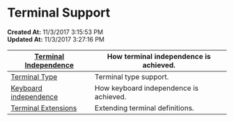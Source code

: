 # Terminal Support

**Created At:** 11/3/2017 3:15:53 PM  
**Updated At:** 11/3/2017 3:27:16 PM  



| [<u>Terminal Independence</u>](terminal-independence) | How terminal independence is achieved. |
| --- | --- |
| [<u>Terminal Type</u>](terminal-type) | Terminal type support. |
| [<u>Keyboard independence</u>](keyboard-independence) | How keyboard independence is achieved. |
| [<u>Terminal Extensions</u>](terminal-extensions) | Extending terminal definitions. |

